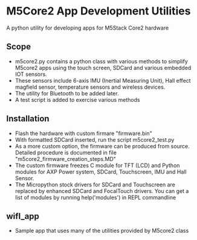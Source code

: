 # M5Core2 App Development Utilities
A python utility for developing apps for M5Stack Core2 hardware

## Scope
* m5core2.py contains a python class with various methods to simplify M5core2 apps using the touch screen, SDCard and various embedded IOT sensors.
* These sensors include 6-axis IMU (Inertial Measuring Unit), Hall effect magfield sensor, temperature sensors and wireless devices.
* The utility for Bluetooth to be added later.
* A test script is added to exercise various methods

## Installation
* Flash the hardware with custom firmare "firmware.bin"
* With formatted SDCard inserted, run the script m5core2_test.py
* As a more custom option, the firmware can be produced from source. Detailed procedure is documented in file "m5core2_firmware_creation_steps.MD"
* The custom firmware freezes C module for TFT (LCD) and Python modules for AXP Power system, SDCard, Touchscreen, IMU and Hall Sensor.
* The Micropython stock drivers for SDCard and Touchscreen are replaced by enhanced SDCard and FocalTouch drivers. You can get a list of modules by running help('modules') in REPL commandline

## wifI_app
* Sample app that uses many of the utilities provided by M5core2 class